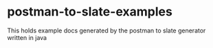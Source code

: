 # postman-to-slate-examples
This holds example docs generated by the postman to slate generator written in java

